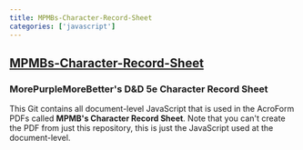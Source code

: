 ```yaml
---
title: MPMBs-Character-Record-Sheet
categories: ['javascript']
---
```

## [MPMBs-Character-Record-Sheet](https://github.com/morepurplemorebetter/MPMBs-Character-Record-Sheet)

### MorePurpleMoreBetter's D&D 5e Character Record Sheet


This Git contains all document-level JavaScript that is used in the AcroForm PDFs called **MPMB's Character Record Sheet**. Note that you can't create the PDF from just this repository, this is just the JavaScript used at the document-level.
